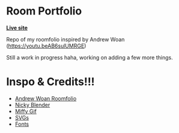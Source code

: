 # Room Portfolio

**[Live site](http://evelynhsiao.vercel.app/)**

Repo of my roomfolio inspired by Andrew Woan (https://youtu.beAB6sulUMRGE)

Still a work in progress haha, working on adding a few more things.

# Inspo & Credits!!!

- [Andrew Woan Roomfolio](https://www.sooahs-room-folio.com/)
- [Nicky Blender](https://www.instagram.com/nicky.blender/?hl=en)
- [Miffy Gif](https://everydaylouie.tumblr.com/post/741992045142507520/go-miffy-go)
- [SVGs](https://www.svgrepo.com/)
- [Fonts](https://www.fontspace.com/niskala-huruf)